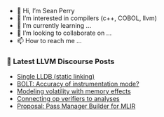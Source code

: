 - 👋 Hi, I’m Sean Perry
- 👀 I’m interested in compilers (c++, COBOL, llvm)
- 🌱 I’m currently learning ...
- 💞️ I’m looking to collaborate on ...
- 📫 How to reach me ...

<!---
s66perry/s66perry is a ✨ special ✨ repository because its `README.md` (this file) appears on your GitHub profile.
You can click the Preview link to take a look at your changes.
--->
### 📕 Latest LLVM Discourse Posts

<!-- DISCOURSE-LLVM:START -->
- [Single LLDB &lpar;static linking&rpar;](https://discourse.llvm.org/t/single-lldb-static-linking/67719#post_11)
- [BOLT: Accuracy of instrumentation mode?](https://discourse.llvm.org/t/bolt-accuracy-of-instrumentation-mode/67995#post_1)
- [Modeling volatility with memory effects](https://discourse.llvm.org/t/modeling-volatility-with-memory-effects/67946#post_3)
- [Connecting op verifiers to analyses](https://discourse.llvm.org/t/connecting-op-verifiers-to-analyses/3553#post_16)
- [Proposal: Pass Manager Builder for MLIR](https://discourse.llvm.org/t/proposal-pass-manager-builder-for-mlir/67982#post_5)
<!-- DISCOURSE-LLVM:END -->
